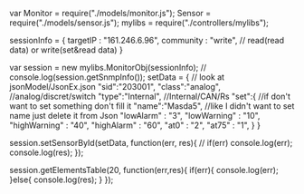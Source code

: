 var Monitor = require("./models/monitor.js");
    Sensor = require("./models/sensor.js");
    mylibs = require("./controllers/mylibs");

sessionInfo = {
    targetIP : "161.246.6.96",
    community : "write", // read(read data) or write(set&read data)
}

var session = new mylibs.MonitorObj(sessionInfo);
// console.log(session.getSnmpInfo());
setData = { // look at jsonModel/JsonEx.json
    "sid":"203001",
    "class":"analog", //analog/discret/switch
    "type":"Internal", //Internal/CAN/Rs
    "set":{ //if don't want to set something don't fill it
        "name":"Masda5",  //like I didn't want to set name just delete it from Json
        "lowAlarm" : "3",
        "lowWarning" : "10",
        "highWarning" : "40",
        "highAlarm" : "60",
        "at0" : "2",
        "at75" : "1",
    }
}

session.setSensorById(setData, function(err, res){
    // if(err) console.log(err);
    console.log(res);
});


session.getElementsTable(20, function(err,res){
    if(err){
        console.log(err);
    }else{
        console.log(res);
    }
});
